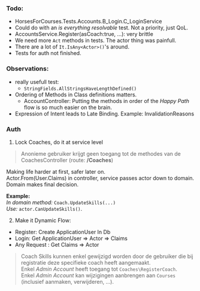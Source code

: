 ### Todo: 
  * HorsesForCourses.Tests.Accounts.B_Login.C_LoginService
  * Could do with an *is everything resolvable* test. Not a priority, just QoL.
  * AccountsService.Register(asCoach:true, ...): very brittle
  * We need more `Act` methods in tests. The actor thing was painfull.
  * There are a lot of `It.IsAny<Actor>()`'s around.
  * Tests for auth not finished.

### Observations: 
* really usefull test: 
  * `StringFields.AllStringsHaveLengthDefined()`
* Ordering of Methods in Class definitions matters.
  - AccountController: Putting the methods in order of the *Happy Path* flow is so much easier on the brain.
* Expression of Intent leads to Late Binding. Example: InvalidationReasons

### Auth
1. Lock Coaches, do it at service level
> Anonieme gebruiker krijgt geen toegang tot de methodes van de CoachesController (route: **/Coaches**)

Making life harder at first, safer later on.  
Actor.From(User.Claims) in controller, service passes actor down to domain.  
Domain makes final decision.

**Example:**  
*In domain method:* `Coach.UpdateSkills(...)`   
*Use:* `actor.CanUpdateSkills()`. 

2. Make it Dynamic
Flow:
- Register: Create ApplicationUser In Db
- Login: Get ApplicationUser => Actor => Claims
- Any Request : Get Claims => Actor

> Coach Skills kunnen enkel gewijzigd worden door de gebruiker die bij registratie deze specifieke coach heeft aangemaakt.  
> Enkel *Admin Account* heeft toegang tot `Coaches\RegisterCoach`.  
> Enkel *Admin Account* kan wijzigingen aanbrengen aan `Courses` (inclusief aanmaken, verwijderen, ...).


